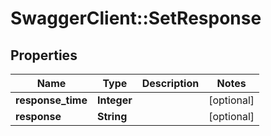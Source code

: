 # SwaggerClient::SetResponse

## Properties
Name | Type | Description | Notes
------------ | ------------- | ------------- | -------------
**response_time** | **Integer** |  | [optional] 
**response** | **String** |  | [optional] 


